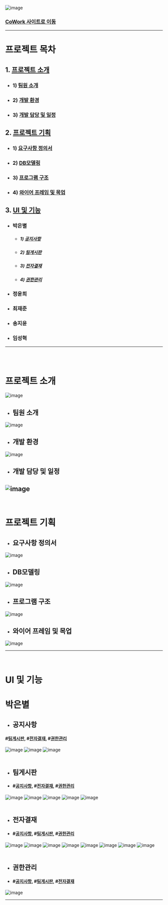 <!-- 프로젝트 이미지 -->
![image](https://github.com/limbit95/cowork/assets/111622452/032e00da-7bd7-4eea-9e0f-f8de0ba539aa)
### [CoWork 사이트로 이동](http://coworkintranet.site)

---

# 프로젝트 목차
## 1. [프로젝트 소개](#프로젝트-소개)
* ### 1) [팀원 소개](#팀원-소개)
* ### 2) [개발 환경](#개발-환경)
* ### 3) [개발 담당 및 일정](#개발-담당-및-일정)
## 2. [프로젝트 기획](#프로젝트-기획)
* ### 1) [요구사항 정의서](#요구사항-정의서)
* ### 2) [DB모델링](#DB모델링)
* ### 3) [프로그램 구조](#프로그램-구조)
* ### 4) [와이어 프레임 및 목업](#와이어-프레임-및-목업)
## 3. [UI 및 기능](#UI-및-기능)
* ### 박은별
  * ##### 1) [공지사항](#공지사항)
  * ##### 2) [팀게시판](#팀게시판)
  * ##### 3) [전자결재](#전자결재)
  * ##### 4) [권한관리](#권한관리)
* ### 정윤희
* ### 최재준
* ### 송지윤
* ### 임성혁

---

<br><br>

# 프로젝트 소개
![image](https://github.com/limbit95/cowork/assets/111622452/221e8100-8b8c-4e9f-9441-936feb5518b5)
* ## 팀원 소개
![image](https://github.com/limbit95/cowork/assets/111622452/f17e0d32-062e-4029-8a71-58290fc503de)
* ## 개발 환경
![image](https://github.com/limbit95/cowork/assets/111622452/e9d333a9-87d2-4087-ac5e-5c1bc0c0ac81)
* ## 개발 담당 및 일정
![image](https://github.com/limbit95/cowork/assets/111622452/a8096ed8-b7b4-456a-9e90-6f3219553cf7)
---

<br>

# 프로젝트 기획
* ## 요구사항 정의서
![image](https://github.com/limbit95/cowork/assets/111622452/129fad25-3da9-4578-8117-fb274b0382cf)
* ## DB모델링
![image](https://github.com/limbit95/cowork/assets/111622452/43d20377-915d-4099-8d44-af06f4049eab)
* ## 프로그램 구조
![image](https://github.com/limbit95/cowork/assets/111622452/e4c5e90e-01de-4499-9fc8-2e9b35664de8)
* ## 와이어 프레임 및 목업
![image](https://github.com/limbit95/cowork/assets/111622452/fcfe433e-a7ba-49b3-a1ed-aee3790eb0b9)

---

<br>

# UI 및 기능
# 박은별
* ## 공지사항 
#### #[팀게시판](#팀게시판), #[전자결재](#전자결재), #[권한관리](#권한관리)
![image](https://github.com/limbit95/cowork/assets/111622452/9a66df2a-8b82-478d-932b-085550ae8303)
![image](https://github.com/limbit95/cowork/assets/111622452/7d9bf789-ed0d-4113-a16b-2c22466c4a7a)
![image](https://github.com/limbit95/cowork/assets/111622452/b2b4f737-4066-42d7-a86e-3f6a6f66f539)
<br><br>
* ## 팀게시판
* #### #[공지사항](#공지사항), #[전자결재](#전자결재), #[권한관리](#권한관리)
![image](https://github.com/limbit95/cowork/assets/111622452/04dcc548-b010-4a53-b266-3cb262b0d3e8)
![image](https://github.com/limbit95/cowork/assets/111622452/360a04ce-da27-4f4e-a392-fc38abea25ce)
![image](https://github.com/limbit95/cowork/assets/111622452/08dc478a-b0d9-4dd9-a28a-f21f7cd7f408)
![image](https://github.com/limbit95/cowork/assets/111622452/e9b6a61d-5990-40ef-abc5-ba16c0b72672)
![image](https://github.com/limbit95/cowork/assets/111622452/9152f178-0109-42a8-b8ab-42ca33b12928)
<br><br>
* ## 전자결재
* #### #[공지사항](#공지사항), #[팀게시판](#팀게시판), #[권한관리](#권한관리)
![image](https://github.com/limbit95/cowork/assets/111622452/8acd8dff-0efc-4964-89e8-6373ed386909)
![image](https://github.com/limbit95/cowork/assets/111622452/abb4acd4-5404-4ce2-8718-de4aeb6cbe49)
![image](https://github.com/limbit95/cowork/assets/111622452/7074569a-10af-4402-bce8-ac97bd8e06bb)
![image](https://github.com/limbit95/cowork/assets/111622452/a8167a82-453d-457e-9dcf-9c4ab0fc9921)
![image](https://github.com/limbit95/cowork/assets/111622452/39454b30-6cd6-46bd-a914-b55820194266)
![image](https://github.com/limbit95/cowork/assets/111622452/4e4a4251-ff5d-491d-9ed5-1d50b6e1aa8b)
![image](https://github.com/limbit95/cowork/assets/111622452/6031114c-880c-4ef8-a0b5-fb2bc08085fe)
![image](https://github.com/limbit95/cowork/assets/111622452/d3772727-3ca2-4306-98a2-407d8a9091c1)
<br><br>
* ## 권한관리
* #### #[공지사항](#공지사항), #[팀게시판](#팀게시판), #[전자결재](#전자결재)
![image](https://github.com/limbit95/cowork/assets/111622452/9d107f3f-2710-46b4-91be-4889135fc7a0)

---


